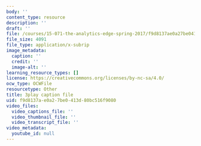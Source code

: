 ```yaml
---
body: ''
content_type: resource
description: ''
draft: ''
file: /courses/15-071-the-analytics-edge-spring-2017/f9d8137ae0a27be0413d80bc516f9080_D-9R7zfUTWw.srt
file_size: 4091
file_type: application/x-subrip
image_metadata:
  caption: ''
  credit: ''
  image-alt: ''
learning_resource_types: []
license: https://creativecommons.org/licenses/by-nc-sa/4.0/
ocw_type: OCWFile
resourcetype: Other
title: 3play caption file
uid: f9d8137a-e0a2-7be0-413d-80bc516f9080
video_files:
  video_captions_file: ''
  video_thumbnail_file: ''
  video_transcript_file: ''
video_metadata:
  youtube_id: null
---
```

